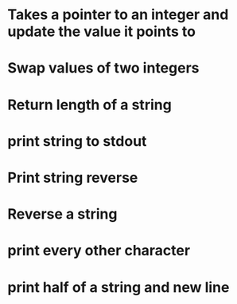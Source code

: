 # Takes a pointer to an integer and update the value it points to
# Swap values of two integers
# Return length of a string
# print string to stdout
# Print string reverse
# Reverse a string
# print  every other character
# print half of a string and new line
